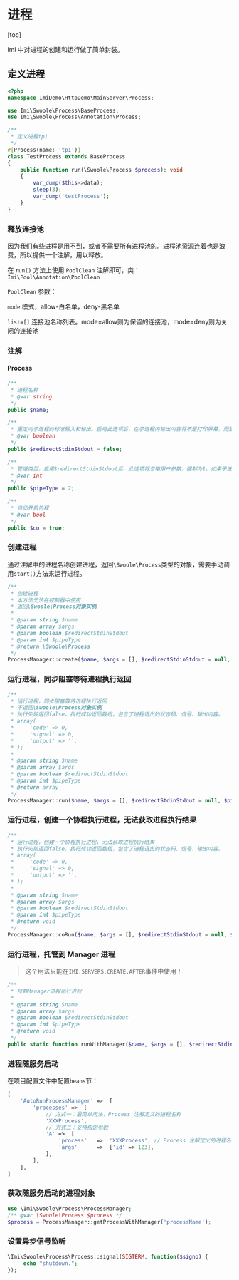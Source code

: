 # 进程

[toc]

imi 中对进程的创建和运行做了简单封装。

## 定义进程

```php
<?php
namespace ImiDemo\HttpDemo\MainServer\Process;

use Imi\Swoole\Process\BaseProcess;
use Imi\Swoole\Process\Annotation\Process;

/**
 * 定义进程tp1
 */
#[Process(name: 'tp1')]
class TestProcess extends BaseProcess
{
    public function run(\Swoole\Process $process): void
    {
        var_dump($this->data);
        sleep(3);
        var_dump('testProcess');
    }
}
```

### 释放连接池

因为我们有些进程是用不到，或者不需要所有进程池的。进程池资源连着也是浪费，所以提供一个注解，用以释放。

在 `run()` 方法上使用 `PoolClean` 注解即可，类：`Imi\Pool\Annotation\PoolClean`

`PoolClean` 参数：

`mode` 模式，allow-白名单，deny-黑名单

`list=[]` 连接池名称列表。mode=allow则为保留的连接池，mode=deny则为关闭的连接池

### 注解

#### Process

```php
/**
 * 进程名称
 * @var string
 */
public $name;

/**
 * 重定向子进程的标准输入和输出。启用此选项后，在子进程内输出内容将不是打印屏幕，而是写入到主进程管道。读取键盘输入将变为从管道中读取数据。默认为阻塞读取。
 * @var boolean
 */
public $redirectStdinStdout = false;

/**
 * 管道类型，启用$redirectStdinStdout后，此选项将忽略用户参数，强制为1。如果子进程内没有进程间通信，可以设置为 0
 * @var int
 */
public $pipeType = 2;

/**
 * 自动开启协程
 * @var bool
 */
public $co = true;
```

### 创建进程

通过注解中的进程名称创建进程，返回`\Swoole\Process`类型的对象，需要手动调用`start()`方法来运行进程。

```php
/**
 * 创建进程
 * 本方法无法在控制器中使用
 * 返回\Swoole\Process对象实例
 * 
 * @param string $name
 * @param array $args
 * @param boolean $redirectStdinStdout
 * @param int $pipeType
 * @return \Swoole\Process
 */
ProcessManager::create($name, $args = [], $redirectStdinStdout = null, $pipeType = null): \Swoole\Process
```

### 运行进程，同步阻塞等待进程执行返回

```php
/**
 * 运行进程，同步阻塞等待进程执行返回
 * 不返回\Swoole\Process对象实例
 * 执行失败返回false，执行成功返回数组，包含了进程退出的状态码、信号、输出内容。
 * array(
 *     'code' => 0,
 *     'signal' => 0,
 *     'output' => '',
 * );
 *
 * @param string $name
 * @param array $args
 * @param boolean $redirectStdinStdout
 * @param int $pipeType
 * @return array
 */
ProcessManager::run($name, $args = [], $redirectStdinStdout = null, $pipeType = null)
```

### 运行进程，创建一个协程执行进程，无法获取进程执行结果

```php
/**
 * 运行进程，创建一个协程执行进程，无法获取进程执行结果
 * 执行失败返回false，执行成功返回数组，包含了进程退出的状态码、信号、输出内容。
 * array(
 *     'code' => 0,
 *     'signal' => 0,
 *     'output' => '',
 * );
 *
 * @param string $name
 * @param array $args
 * @param boolean $redirectStdinStdout
 * @param int $pipeType
 * @return void
 */
ProcessManager::coRun($name, $args = [], $redirectStdinStdout = null, $pipeType = null)
```

### 运行进程，托管到 Manager 进程

> 这个用法只能在`IMI.SERVERS.CREATE.AFTER`事件中使用！

```php
/**
 * 挂靠Manager进程运行进程
 *
 * @param string $name
 * @param array $args
 * @param boolean $redirectStdinStdout
 * @param int $pipeType
 * @return void
 */
public static function runWithManager($name, $args = [], $redirectStdinStdout = null, $pipeType = null)
```

### 进程随服务启动

在项目配置文件中配置`beans`节：

```php
[
    'AutoRunProcessManager' =>  [
        'processes' =>  [
            // 方式一：最简单用法，Process 注解定义的进程名称
            'XXXProcess',
            // 方式二：支持指定参数
            'A' =>  [
                'process'   =>  'XXXProcess', // Process 注解定义的进程名称
                'args'      =>  ['id' => 123],
            ],
        ],
    ],
]
```

### 获取随服务启动的进程对象

```php
use \Imi\Swoole\Process\ProcessManager;
/** @var \Swoole\Process $process */
$process = ProcessManager::getProcessWithManager('processName');
```

### 设置异步信号监听

```php
\Imi\Swoole\Process\Process::signal(SIGTERM, function($signo) {
     echo "shutdown.";
});
```

